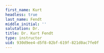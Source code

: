 ```yaml
---
first_name: Kurt
headless: true
last_name: Fendt
middle_initial: ''
salutation: Dr.
title: Dr. Kurt Fendt
type: instructor
uid: 930d9ee4-d5f8-02bf-619f-821d0ac7fe0f
---
```

